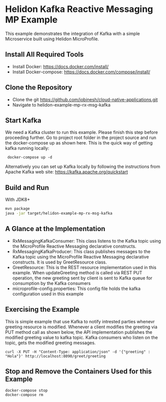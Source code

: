 # Helidon Kafka Reactive Messaging MP Example

This example demonstrates the integration of Kafka with a simple Microservice built using Helidon MicroProfile.

## Install All Required Tools
- Install Docker: https://docs.docker.com/install/
- Install Docker-compose: https://docs.docker.com/compose/install/

## Clone the Repository
- Clone the git https://github.com/jobinesh/cloud-native-applications.git
- Navigate to helidon-example-mp-rx-msg-kafka

## Start Kafka
We need a Kafka cluster to run this example. Please finish this step before proceeding further. 
Go to project root folder in the project source and run the docker-compose up as shown here. This is the quick way of getting kafka running locally: 
 ``` 
  docker-compose up -d
 ```
Alternatively you can set up Kafka locally by following the instructions from Apache Kafka web site: https://kafka.apache.org/quickstart

## Build and Run

With JDK8+
```bash
mvn package
java -jar target/helidon-example-mp-rx-msg-kafka
```
## A Glance at the Implementation
- RxMessagingKafkaConsumer: This class listens to the Kafka topic using the MicroProfile Reactive Messaging declarative constructs. 
- RxMessagingKafkaProducer:  This class publishes messages to the Kafka topic using the MicroProfile Reactive Messaging declarative constructs. It is used by GreetResource class.
- GreetResource: This is the REST resource implementation used in this example. When updateGreeting method is called
via REST PUT operation, the new greeting sent by client is sent to Kafka queue for consumption by the Kafka consumers
- microprofile-config.properties: This config file holds the kafka configuration used in this example

## Exercising the Example

This is simple example that use Kafka to notify intrested parties whenevr greeting resource is modified.
Whenever a client modifies the greeting via PUT method call as shown below, the API implementation
publishes the modified greeting value to kafka topic. Kafka consumers who listen on the topic, 
gets the modified greeting  messages. 

```
curl -X PUT -H "Content-Type: application/json" -d '{"greeting" : "Hola"}' http://localhost:8090/greet/greeting

```
## Stop and Remove the Containers Used for this Example
```
docker-compose stop 
docker-compose rm
```
